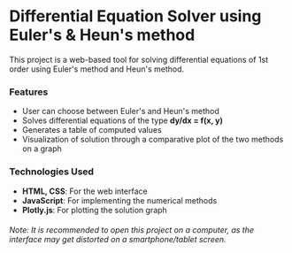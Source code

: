 # Differential Equation Solver using Euler's & Heun's method
This project is a web-based tool for solving differential equations of 1st order using Euler's method and Heun's method.
### Features
- User can choose between Euler's and Heun's method
- Solves differential equations of the type **dy/dx = f(x, y)**
- Generates a table of computed values
- Visualization of solution through a comparative plot of the two methods on a graph
### Technologies Used
- **HTML, CSS**: For the web interface
- **JavaScript**: For implementing the numerical methods
- **Plotly.js**: For plotting the solution graph
###### Note: It is recommended to open this project on a computer, as the interface may get distorted on a smartphone/tablet screen.
